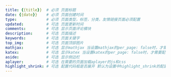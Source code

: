 ```yaml
---
title: {{title}}  # 必须 页面标题
date: {{date}}    # 必须 页面创建时间
type:             # 必须 页面类型，标签，分类，友情链接页面必须配置
updated:          # 可选 页面更新时间
comments:         # 可选 显示页面评论模块
description:      # 可选 页面描述
keywords:         # 可选 页面关键字
top_img:          # 可选 页面顶部图片
mathjax:          # 可选 显示mathjax 当设置mathjax的per_page: false时，才需要配置，默认 false
katex:            # 可选 显示katex 当设置katex的per_page: false时，才需要配置，默认 false
aside:            # 可选 显示侧边栏
aplayer:          # 可选 在需要的页面加载aplayer的js和css
highlight_shrink: # 可选 配置代码框是否展开 默认为设置中highlight_shrink的配置
---
```

